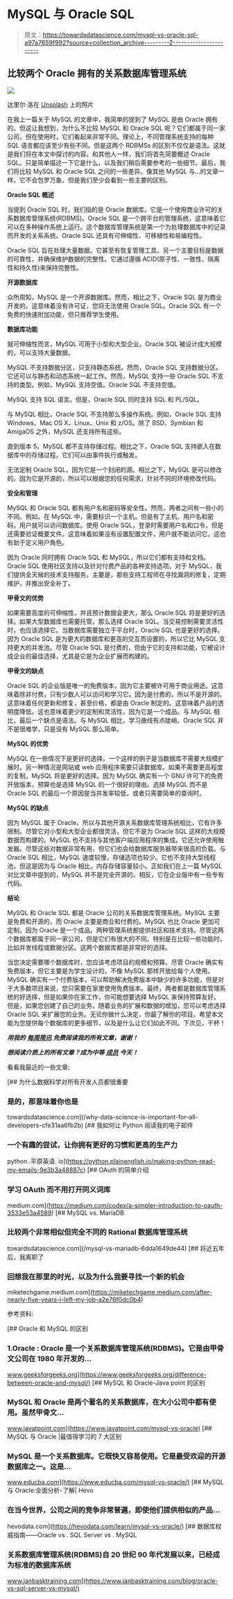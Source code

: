 # MySQL 与 Oracle SQL

> 原文：<https://towardsdatascience.com/mysql-vs-oracle-sql-a97a7659f992?source=collection_archive---------2----------------------->

## 比较两个 Oracle 拥有的关系数据库管理系统

![](img/1a433307a1df99b5a6b3dd76bf6358d2.png)

达里尔·洛在 [Unsplash](https://unsplash.com?utm_source=medium&utm_medium=referral) 上的照片

在我上一篇关于 MySQL 的文章中，我简单的提到了 MySQL 是由 Oracle 拥有的。但这让我想到，为什么不比较 MySQL 和 Oracle SQL 呢？它们都属于同一家公司，但在使用时，它们看起来非常不同。理论上，不同管理系统支持的每种 SQL 语言都应该至少有些不同。但是这两个 RDBMSs 的区别不仅仅是语法。这就是我们将在本文中探讨的内容。和其他人一样，我们将首先简要概述 Oracle SQL。只是简单描述一下它是什么，以及我们稍后需要参考的一些细节。最后，我们将比较 MySQL 和 Oracle SQL 之间的一些差异。像其他 MySQL 与…的文章一样，它不会包罗万象。但是我们至少会看到一些主要的区别。

**Oracle SQL 概述**

当提到 Oracle SQL 时，我们指的是 Oracle 数据库。它是一个使用商业许可的关系数据库管理系统(RDBMS)。Oracle SQL 是一个跨平台的管理系统，这意味着它可以在多种操作系统上运行。这个数据库管理系统是第一个为处理数据库中的记录而开发的关系系统。Oracle SQL 还具有可伸缩性、可移植性和易编程性。

Oracle SQL 旨在处理大量数据。它甚至有恢复管理工具。另一个主要目标是数据的可靠性，并确保维护数据的完整性。它通过遵循 ACID(原子性、一致性、隔离性和持久性)来保持完整性。

**开源数据库**

众所周知，MySQL 是一个开源数据库。然而，相比之下，Oracle SQL 是为商业开发的。这意味着没有许可证，您将无法使用 Oracle SQL。Oracle SQL 有一个免费的快速附加功能，但只推荐学生使用。

**数据库功能**

就可伸缩性而言，MySQL 可用于小型和大型企业。Oracle SQL 被设计成大规模的，可以支持大量数据。

MySQL 不支持数据分区，只支持静态系统。然而，Oracle SQL 支持数据分区。它还可以与静态和动态系统一起工作。然而，MySQL 支持一些 Oracle SQL 不支持的类型。例如，MySQL 支持空值。Oracle SQL 不支持空值。

MySQL 支持 SQL 语言。但是，Oracle SQL 同时支持 SQL 和 PL/SQL。

与 MySQL 相比，Oracle SQL 不支持那么多操作系统。例如，Oracle SQL 支持 Windows、Mac OS X、Linux、Unix 和 z/OS。除了 BSD、Symbian 和 AmigaOS 之外，MySQL 还支持所有这些。

直到版本 5，MySQL 都不支持存储过程。相比之下，Oracle SQL 支持嵌入在数据库中的存储过程。它们可以由事件执行或触发。

无法定制 Oracle SQL，因为它是一个封闭的源。相比之下，MySQL 是可以修改的。因为它是开源的，所以可以根据您的任何需求，针对不同的环境修改代码。

**安全和管理**

MySQL 和 Oracle SQL 都有用户名和密码等安全性。然而，两者之间有一些小的不同。例如，在 MySQL 中，需要标识一个主机。但是有了主机、用户名和密码，用户就可以访问数据库。使用 Oracle SQL，登录时需要用户名和口令，但是还需要验证概要文件。这意味着如果没有设置配置文件，用户就不能访问它。这也有助于定义用户角色。

因为 Oracle 同时拥有 Oracle SQL 和 MySQL，所以它们都有支持和文档。Oracle SQL 使用社区支持以及针对付费产品的各种支持选项。对于 MySQL，我们提供全天候的技术支持服务。主要是，那些支持工程师在寻找漏洞的修复，定期维护，并推出安全补丁。

**甲骨文的优势**

如果需要高度的可伸缩性，并且预计数据会更大，那么 Oracle SQL 将是更好的选择。如果大型数据库也需要托管，那么选择 Oracle SQL。当交易控制需要灵活性时，也应该选择它。当数据库需要独立于平台时，Oracle SQL 也是更好的选择。因为 Oracle SQL 是为更大的数据库和更高的交互而设置的，所以它比 MySQL 支持更大的并发池。尽管 Oracle SQL 是付费的，但由于它的支持和功能，它被设计成企业的最佳选择，尤其是它是为企业扩展而构建的。

**甲骨文的缺点**

Oracle SQL 的企业版是唯一的免费版本，因为它主要被许可用于商业用途。这意味着除非付费，只有少数人可以访问和学习它。因为是付费的，所以不是开源的。这意味着任何更新和修复，甚至价格，都是由 Oracle 制定的。这意味着产品的透明度降低。这也意味着更少的定制和灵活性，因为它是一个成品。与 MySQL 相比，最后一个缺点是语法。与 MySQL 相比，学习曲线有点陡峭。Oracle SQL 并不是很难学，只是没有 MySQL 那么简单。

**MySQL 的优势**

MySQL 在一些情况下是更好的选择。一个这样的例子是当数据库不需要大规模扩展时。另一种情况是网站或 web 应用程序需要只读数据库。如果不需要更高程度的复制，MySQL 将是更好的选择。因为 MySQL 确实有一个 GNU 许可下的免费开放版本，预算也是选择 MySQL 的一个很好的理由。选择 MySQL 而不是 Oracle SQL 的最后一个原因是当并发率较低，或者只需要简单的查询时。

**MySQL 的缺点**

因为 MySQL 属于 Oracle，所以与其他开源关系数据库管理系统相比，它有许多限制。尽管它对小型和大型企业都很灵活，但它不是为 Oracle SQL 这样的大规模数据而构建的。MySQL 也不支持与其他客户端应用程序的集成。它还允许使用触发器。尽管这些对数据非常有用，但它们也会给数据库服务器带来很高的负载。与 Oracle SQL 相比，MySQL 速度较慢，存储选项也较少。它也不支持大型线程池，但这是因为与 Oracle 相比，内存存储容量较小。正如我们在上一篇 MySQL 对比文章中提到的，MySQL 并不是完全开源的。相反，它在企业版中有一些专有代码。

**结论**

MySQL 和 Oracle SQL 都是 Oracle 公司的关系数据库管理系统。MySQL 主要是免费和开源的，而 Oracle 主要是商业和付费的。MySQL 也比 Oracle 更加可定制，因为 Oracle 是一个成品。两种管理系统都提供社区和技术支持。尽管这两个数据库都属于同一家公司，但是它们有很大的不同，特别是在比较一些功能时，比如并发线程或数据分区。这两个数据库都是非常好的选择。

当您决定需要哪个数据库时，您应该考虑项目的规模和预算。尽管 Oracle 确实有免费版本，但它主要是为学生设计的，不像 MySQL 那样开放给每个人使用。MySQL 确实有一个付费版本，可以帮助解决免费版本中缺少的许多功能，但是对于大多数项目来说，您只需要在家里使用免费版本。最终，两者都是数据库管理系统的好选择，但是如果你在家工作，你可能想要选择 MySQL 来保持预算友好。但是，如果您创建了自己的业务，随着业务的扩展和数据的增加，您可以考虑选择 Oracle SQL 来扩展您的业务。无论你做什么决定，你最了解你的项目。希望本文能为您提供每个数据库的更多细节，以及是什么让它们如此不同。下次见，干杯！

***用我的*** [***每周简讯***](https://crafty-leader-2062.ck.page/8f8bcfb181) ***免费阅读我的所有文章，谢谢！***

***想阅读介质上的所有文章？成为中等*** [***成员***](https://miketechgame.medium.com/membership) ***今天！***

看看我最近的一些文章:

[](/why-data-science-is-important-for-all-developers-cfe31aa6fb2b) [## 为什么数据科学对所有开发人员都很重要

### 是的，那意味着你也是

towardsdatascience.com](/why-data-science-is-important-for-all-developers-cfe31aa6fb2b) [](https://python.plainenglish.io/making-python-read-my-emails-9e3b3a48887c) [## 我如何让 Python 阅读我的电子邮件

### 一个有趣的尝试，让你拥有更好的习惯和更高的生产力

python .平原英语. io](https://python.plainenglish.io/making-python-read-my-emails-9e3b3a48887c) [](https://medium.com/codex/a-simpler-introduction-to-oauth-3533e53a4589) [## OAuth 的简单介绍

### 学习 OAuth 而不用打开同义词库

medium.com](https://medium.com/codex/a-simpler-introduction-to-oauth-3533e53a4589) [](/mysql-vs-mariadb-6dda1649de44) [## MySQL vs. MariaDB

### 比较两个非常相似但完全不同的 Rational 数据库管理系统

towardsdatascience.com](/mysql-vs-mariadb-6dda1649de44) [](https://miketechgame.medium.com/after-nearly-five-years-i-left-my-job-a2e76f0dc0b4) [## 将近五年后，我离职了

### 回想我在那里的时光，以及为什么我要寻找一个新的机会

miketechgame.medium.com](https://miketechgame.medium.com/after-nearly-five-years-i-left-my-job-a2e76f0dc0b4) 

参考资料:

[](https://www.geeksforgeeks.org/difference-between-oracle-and-mysql/) [## Oracle 和 MySQL 的区别

### 1.Oracle : Oracle 是一个关系数据库管理系统(RDBMS)。它是由甲骨文公司在 1980 年开发的…

www.geeksforgeeks.org](https://www.geeksforgeeks.org/difference-between-oracle-and-mysql/)  [## MySQL 和 Oracle-Java point 的区别

### MySQL 和 Oracle 是两个著名的关系数据库，在大小公司中都有使用。虽然甲骨文…

www.javatpoint.com](https://www.javatpoint.com/mysql-vs-oracle) [](https://www.educba.com/mysql-vs-oracle/) [## MySQL 与 Oracle |最值得学习的 7 大区别

### MySQL 是一个关系数据库。它既快又容易使用。它是最受欢迎的开源数据库之一。这是…

www.educba.com](https://www.educba.com/mysql-vs-oracle/) [](https://hevodata.com/learn/mysql-vs-oracle/) [## MySQL 与 Oracle:全面分析-了解| Hevo

### 在当今世界，公司之间的竞争非常普遍，即使他们提供相似的产品…

hevodata.com](https://hevodata.com/learn/mysql-vs-oracle/) [](https://www.janbasktraining.com/blog/oracle-vs-sql-server-vs-mysql/) [## 数据库权威指南——Oracle vs . SQL Server vs . MySQL

### 关系数据库管理系统(RDBMS)自 20 世纪 90 年代发展以来，已经成为标准的数据库系统

www.janbasktraining.com](https://www.janbasktraining.com/blog/oracle-vs-sql-server-vs-mysql/)